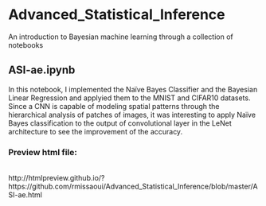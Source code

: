 # Advanced_Statistical_Inference
An introduction to Bayesian machine learning through a collection of notebooks

## ASI-ae.ipynb
In this notebook, I implemented the Naïve Bayes Classifier and the Bayesian Linear Regression and applyied them to the MNIST and CIFAR10 datasets. 
<br>
Since a CNN is capable of modeling spatial patterns through the hierarchical analysis of patches of images, it was interesting to apply Naïve Bayes classification to the output of convolutional layer in the LeNet architecture to see the improvement of the accuracy. 
<br>
### Preview html file:
<br>
http://htmlpreview.github.io/?https://github.com/rmissaoui/Advanced_Statistical_Inference/blob/master/ASI-ae.html
